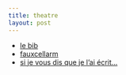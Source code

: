 ```yaml
---
title: theatre
layout: post
---
```


- [le bib](theatre/bib.md)
- [fauxcellarm](theatre/fauxcellarm.md)
- [si je vous dis que je l’ai écrit...](theatre/si_je_vous_dis.html)
